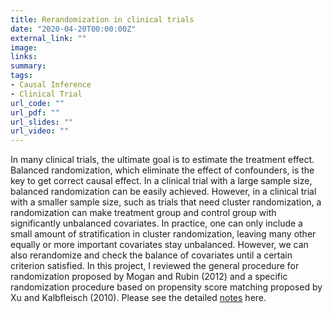 ```yaml
---
title: Rerandomization in clinical trials
date: "2020-04-20T00:00:00Z"
external_link: ""
image:
links:
summary: 
tags:
- Causal Inference
- Clinical Trial
url_code: ""
url_pdf: ""
url_slides: ""
url_video: ""
---
```


In many clinical trials, the ultimate goal is to estimate the treatment effect. Balanced randomization, which eliminate the effect of confounders, is the key to get correct causal effect. In a clinical trial with a large sample size, balanced randomization can be easily achieved. However, in a clinical trial with a smaller sample size, such as trials that need cluster randomization, a randomization can make treatment group and control group with significantly unbalanced covariates. In practice, one can only include a small amount of stratification in cluster randomization, leaving many other equally or more important covariates stay unbalanced. However, we can also rerandomize and check the balance of covariates until a certain criterion satisfied. In this project, I reviewed the general procedure for randomization proposed by Mogan and Rubin (2012) and a specific randomization procedure based on propensity score matching proposed by Xu and Kalbfleisch (2010). Please see the detailed [notes](rerandomization.pdf) here.

